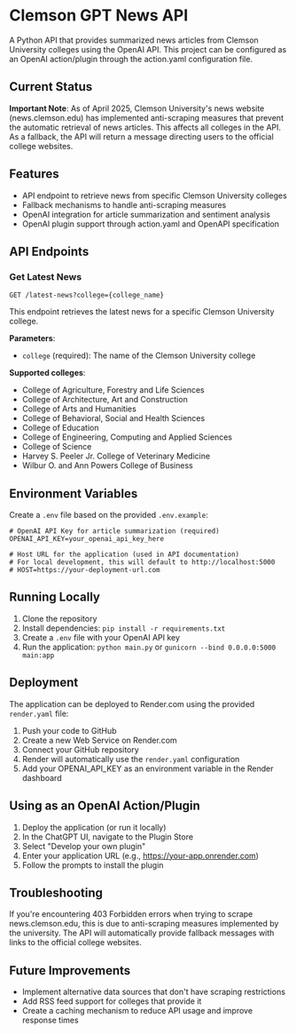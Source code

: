 # Clemson GPT News API

A Python API that provides summarized news articles from Clemson University colleges using the OpenAI API. This project can be configured as an OpenAI action/plugin through the action.yaml configuration file.

## Current Status

**Important Note**: As of April 2025, Clemson University's news website (news.clemson.edu) has implemented anti-scraping measures that prevent the automatic retrieval of news articles. This affects all colleges in the API. As a fallback, the API will return a message directing users to the official college websites.

## Features

- API endpoint to retrieve news from specific Clemson University colleges
- Fallback mechanisms to handle anti-scraping measures
- OpenAI integration for article summarization and sentiment analysis
- OpenAI plugin support through action.yaml and OpenAPI specification

## API Endpoints

### Get Latest News

```
GET /latest-news?college={college_name}
```

This endpoint retrieves the latest news for a specific Clemson University college.

**Parameters**:
- `college` (required): The name of the Clemson University college

**Supported colleges**:
- College of Agriculture, Forestry and Life Sciences
- College of Architecture, Art and Construction 
- College of Arts and Humanities
- College of Behavioral, Social and Health Sciences
- College of Education
- College of Engineering, Computing and Applied Sciences
- College of Science
- Harvey S. Peeler Jr. College of Veterinary Medicine
- Wilbur O. and Ann Powers College of Business

## Environment Variables

Create a `.env` file based on the provided `.env.example`:

```
# OpenAI API Key for article summarization (required)
OPENAI_API_KEY=your_openai_api_key_here

# Host URL for the application (used in API documentation)
# For local development, this will default to http://localhost:5000
# HOST=https://your-deployment-url.com
```

## Running Locally

1. Clone the repository
2. Install dependencies: `pip install -r requirements.txt`
3. Create a `.env` file with your OpenAI API key
4. Run the application: `python main.py` or `gunicorn --bind 0.0.0.0:5000 main:app`

## Deployment

The application can be deployed to Render.com using the provided `render.yaml` file:

1. Push your code to GitHub
2. Create a new Web Service on Render.com
3. Connect your GitHub repository
4. Render will automatically use the `render.yaml` configuration
5. Add your OPENAI_API_KEY as an environment variable in the Render dashboard

## Using as an OpenAI Action/Plugin

1. Deploy the application (or run it locally)
2. In the ChatGPT UI, navigate to the Plugin Store
3. Select "Develop your own plugin"
4. Enter your application URL (e.g., https://your-app.onrender.com)
5. Follow the prompts to install the plugin

## Troubleshooting

If you're encountering 403 Forbidden errors when trying to scrape news.clemson.edu, this is due to anti-scraping measures implemented by the university. The API will automatically provide fallback messages with links to the official college websites.

## Future Improvements

- Implement alternative data sources that don't have scraping restrictions
- Add RSS feed support for colleges that provide it
- Create a caching mechanism to reduce API usage and improve response times
